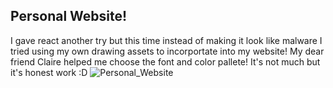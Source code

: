 ## Personal Website!

I gave react another try but this time instead of making it look like malware I tried using my own drawing assets to incorportate into my website!
My dear friend Claire helped me choose the font and color pallete!
It's not much but it's honest work :D
![Personal_Website](https://media.discordapp.net/attachments/919015790609567824/1147051281928699935/image.png?width=1845&height=910)
